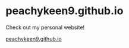 # peachykeen9.github.io
Check out my personal website! 

[peachykeen9.github.io](https://peachykeen9.github.iP)
